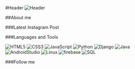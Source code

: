 #Header
![Header](https://github.com/WhiteRichMan/WhiteRichMan/blob/main/assets/animef.gif)

##About me

###Latest Instagram Post

###Languages and Tools

![HTML5](https://img.shields.io/badge/-HTML5-grey?style=for-the-badge&logo=HTML5) ![CSS3](https://img.shields.io/badge/-CSS3-grey?style=for-the-badge&logo=CSS3) ![JavaScript](https://img.shields.io/badge/-JavaScript-grey?style=for-the-badge&logo=JavaScript) ![Python](https://img.shields.io/badge/-Python-grey?style=for-the-badge&logo=Python) ![Django](https://img.shields.io/badge/-Django-grey?style=for-the-badge&logo=Django) ![Java](https://img.shields.io/badge/-Java-grey?style=for-the-badge&logo=Java) ![AndroidStudio](https://img.shields.io/badge/-AndroidStudio-grey?style=for-the-badge&logo=AndroidStudio) ![Linux](https://img.shields.io/badge/-Linux-grey?style=for-the-badge&logo=KaliLinux) ![firebase](https://img.shields.io/badge/-Mlkit-grey?style=for-the-badge&logo=firebase) ![SQL](https://img.shields.io/badge/-PostgreSQL-grey?style=for-the-badge&logo=PostgreSQL)

###Follow me 
